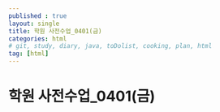 ```yaml
---
published : true
layout: single
title: 학원 사전수업_0401(금)
categories: html
# git, study, diary, java, toDolist, cooking, plan, html
tag: [html] 
---
```


# 학원 사전수업_0401(금)

